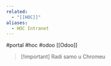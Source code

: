 ```yaml
---
related:
  - "[[HOC]]"
aliases:
  - HOC Intranet
---
```

#portal #hoc #odoo
[[Odoo]]

> [!important] Radi samo u Chromeu
